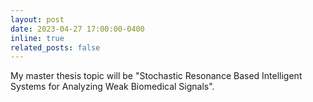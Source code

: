 ```yaml
---
layout: post
date: 2023-04-27 17:00:00-0400
inline: true
related_posts: false
---
```


My master thesis topic will be "Stochastic Resonance Based Intelligent Systems for Analyzing Weak Biomedical Signals".
